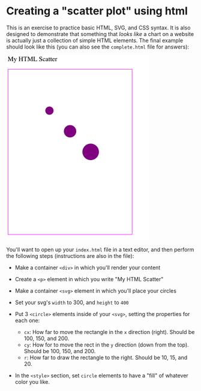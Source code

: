 # Creating a "scatter plot" using html

This is an exercise to practice basic HTML, SVG, and CSS syntax. It is also designed to demonstrate that something that _looks like_ a chart on a website is actually just a collection of simple HTML elements. The final example should look like this (you can also see the `complete.html` file for answers):

![simple html circles](imgs/scatterHtml.png)

You'll want to open up your `index.html` file in a text editor, and then perform the following steps (instructions are also in the file):

- Make a container `<div>` in which you'll render your content 
- Create a `<p>` element in which you write "My HTML Scatter" 
- Make a container `<svg>` element in which you'll place your circles 
- Set your svg's `width` to 300, and `height` to `400` 
- Put 3 `<circle>` elements inside of your `<svg>`, setting the properties for each one: 
    - `cx`: How far to move the rectangle in the `x` direction (right). Should be 100, 150, and 200. 
    - `cy`: How for to move the rect in the `y` direction (down from the top). Should be 100, 150, and 200. 
    - `r`: How far to draw the rectangle to the right. Should be 10, 15, and 20. 

- In the `<style>` section, set `circle` elements to have a "fill" of whatever color you like.
